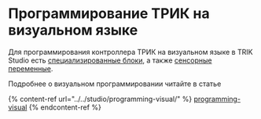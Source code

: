 # Программирование ТРИК на визуальном языке

Для программирования контроллера ТРИК на визуальном языке в TRIK Studio есть [специализированные блоки](blocks.md), а также [сенсорные переменные](sensory-variables.md).

Подробнее о визуальном программировании читайте в статье

{% content-ref url="../../studio/programming-visual/" %}
[programming-visual](../../studio/programming-visual/)
{% endcontent-ref %}

